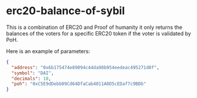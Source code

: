 # erc20-balance-of-sybil

This is a combination of ERC20 and Proof of humanity it only returns the balances of the voters for a specific ERC20 token if the voter is validated by PoH.

Here is an example of parameters:

```json
{
  "address": "0x6b175474e89094c44da98b954eedeac495271d0f",
  "symbol": "DAI",
  "decimals": 18,
  "poh": "0xC5E9dDebb09Cd64DfaCab4011A0D5cEDaf7c9BDb"
}
```
